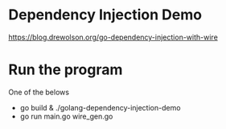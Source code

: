 # Dependency Injection Demo
https://blog.drewolson.org/go-dependency-injection-with-wire

# Run the program
One of the belows
- go build & ./golang-dependency-injection-demo
- go run main.go wire_gen.go